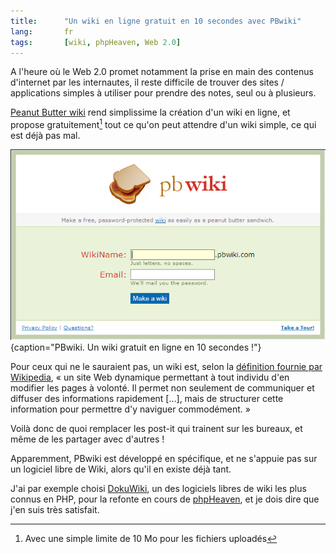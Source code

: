 ```yaml
--- 
title:      "Un wiki en ligne gratuit en 10 secondes avec PBwiki" 
lang:       fr 
tags:       [wiki, phpHeaven, Web 2.0]
---
```


A l'heure où le Web 2.0 promet notamment la prise en main des contenus d'internet par les internautes, il reste difficile de trouver des sites / applications simples à utiliser pour prendre des notes, seul ou à plusieurs.


[Peanut Butter wiki](http://pbwiki.com/) rend simplissime la création d'un wiki en ligne, et propose gratuitement[^1] tout ce qu'on peut attendre d'un wiki simple, ce qui est déjà pas mal.

![](pbwiki.png){caption="PBwiki. Un wiki gratuit en ligne en 10 secondes !"}


Pour ceux qui ne le sauraient pas, un wiki est, selon la [définition fournie par Wikipedia](http://fr.wikipedia.org/wiki/Wiki), «  un site Web dynamique permettant à tout individu d'en modifier les pages à volonté. Il permet non seulement de communiquer et diffuser des informations rapidement […], mais de structurer cette information pour permettre d'y naviguer commodément. »

Voilà donc de quoi remplacer les post-it qui trainent sur les bureaux, et même de les partager avec d'autres !

Apparemment, PBwiki est développé en spécifique, et ne s'appuie pas sur un logiciel libre de Wiki, alors qu'il en existe déjà tant.

J'ai par exemple choisi [DokuWiki](http://www.framasoft.net/article3441.html), un des logiciels libres de wiki les plus connus en PHP, pour la refonte en cours de [phpHeaven](http://www.phpheaven.net/), et je dois dire que j'en suis très satisfait.


[^1]: Avec une simple limite de 10 Mo pour les fichiers uploadés
